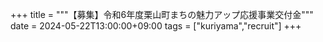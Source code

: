 +++
title = """【募集】令和6年度栗山町まちの魅力アップ応援事業交付金"""
date = 2024-05-22T13:00:00+09:00
tags = ["kuriyama","recruit"]
+++

